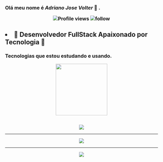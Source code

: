 ### Olá meu nome é __*Adriano Jose Volter*__ 👋 .<p align="center"> <img src="https://komarev.com/ghpvc/?username=adrianovolter&color=red" alt="Profile views" /> ![follow](https://img.shields.io/github/followers/adrianovolter.svg?style=social&label=Follow&maxAge=2592000) </p> 


## <li>🚀 Desenvolvedor FullStack Apaixonado por Tecnologia 🚀

### Tecnologias que estou estudando e usando.
 <div align="center">
  <img  height="170em" src="https://github-readme-stats.vercel.app/api/top-langs/?username=adrianovolter&langs_count=10&layout=compact&theme=radical"/> 
</div>
<br>
<p align="center">
  <a href="https://skillicons.dev">
    <img src="https://skillicons.dev/icons?i=nodejs,express,react,js,html,css,postgresql,md,python,bash,ts" />
  </a>
</p>

****
<p align="center">
  <a href="https://skillicons.dev">
    <img src="https://skillicons.dev/icons?i=git,linux,bootstrap,vscode,vercel,docker,github,sequelize" />
  </a>
</p>

****
<p align="center">
  <a href="https://skillicons.dev">
    <img src="https://skillicons.dev/icons?i=vite,netlify,discord,codepen,githubactions,jest,next" />
  </a>
</p>
